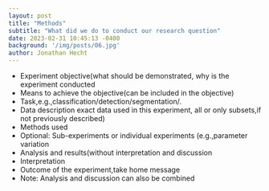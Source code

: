 ```yaml
---
layout: post
title: "Methods"
subtitle: "What did we do to conduct our research question"
date: 2023-02-31 10:45:13 -0400
background: '/img/posts/06.jpg'
author: Jonathan Hecht
---
```


* Experiment objective(what should be demonstrated, why is the experiment conducted
* Means to achieve the objective(can be included in the objective)
* Task,e.g.,classification/detection/segmentation/.
* Data description exact data used in this experiment, all or only subsets,if not previously described)
* Methods used
* Optional: Sub-experiments or individual experiments (e.g.,parameter variation
* Analysis and results(without interpretation and discussion
* Interpretation
* Outcome of the experiment,take home message
* Note: Analysis and discussion can also be combined